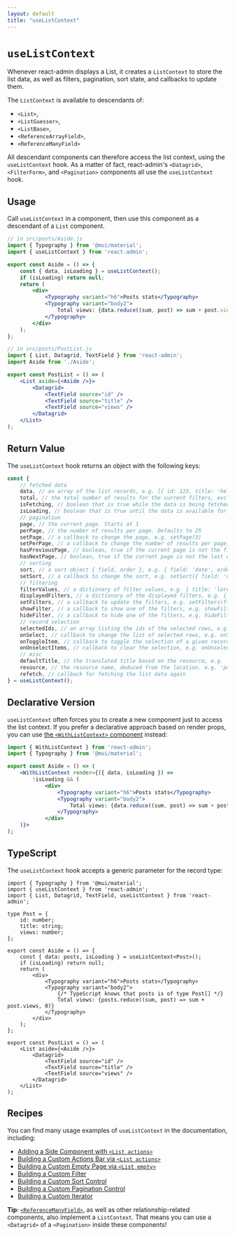 ```yaml
---
layout: default
title: "useListContext"
---
```


# `useListContext`

Whenever react-admin displays a List, it creates a `ListContext` to store the list data, as well as filters, pagination, sort state, and callbacks to update them.

The `ListContext` is available to descendants of:

- `<List>`,
- `<ListGuesser>`,
- `<ListBase>`,
- `<ReferenceArrayField>`,
- `<ReferenceManyField>`

All descendant components can therefore access the list context, using the `useListContext` hook. As a matter of fact, react-admin's `<Datagrid>`, `<FilterForm>`, and `<Pagination>` components all use the `useListContext` hook.

## Usage

Call `useListContext` in a component, then use this component as a descendant of a `List` component.

```jsx
// in src/posts/Aside.js
import { Typography } from '@mui/material';
import { useListContext } from 'react-admin';

export const Aside = () => {
    const { data, isLoading } = useListContext();
    if (isLoading) return null;
    return (
        <div>
            <Typography variant="h6">Posts stats</Typography>
            <Typography variant="body2">
                Total views: {data.reduce((sum, post) => sum + post.views, 0)}
            </Typography>
        </div>
    );
};

// in src/posts/PostList.js
import { List, Datagrid, TextField } from 'react-admin';
import Aside from './Aside';

export const PostList = () => (
    <List aside={<Aside />}>
        <Datagrid>
            <TextField source="id" />
            <TextField source="title" />
            <TextField source="views" />
        </Datagrid>
    </List>
);
```

## Return Value

The `useListContext` hook returns an object with the following keys:

```jsx
const {
    // fetched data
    data, // an array of the list records, e.g. [{ id: 123, title: 'hello world' }, { ... }]
    total, // the total number of results for the current filters, excluding pagination. Useful to build the pagination controls, e.g. 23      
    isFetching, // boolean that is true while the data is being fetched, and false once the data is fetched
    isLoading, // boolean that is true until the data is available for the first time
    // pagination
    page, // the current page. Starts at 1
    perPage, // the number of results per page. Defaults to 25
    setPage, // a callback to change the page, e.g. setPage(3)
    setPerPage, // a callback to change the number of results per page, e.g. setPerPage(25)
    hasPreviousPage, // boolean, true if the current page is not the first one
    hasNextPage, // boolean, true if the current page is not the last one
    // sorting
    sort, // a sort object { field, order }, e.g. { field: 'date', order: 'DESC' }
    setSort, // a callback to change the sort, e.g. setSort({ field: 'name', order: 'ASC' })
    // filtering
    filterValues, // a dictionary of filter values, e.g. { title: 'lorem', nationality: 'fr' }
    displayedFilters, // a dictionary of the displayed filters, e.g. { title: true, nationality: true }
    setFilters, // a callback to update the filters, e.g. setFilters(filters, displayedFilters)
    showFilter, // a callback to show one of the filters, e.g. showFilter('title', defaultValue)
    hideFilter, // a callback to hide one of the filters, e.g. hideFilter('title')
    // record selection
    selectedIds, // an array listing the ids of the selected rows, e.g. [123, 456]
    onSelect, // callback to change the list of selected rows, e.g. onSelect([456, 789])
    onToggleItem, // callback to toggle the selection of a given record based on its id, e.g. onToggleItem(456)
    onUnselectItems, // callback to clear the selection, e.g. onUnselectItems();
    // misc
    defaultTitle, // the translated title based on the resource, e.g. 'Posts'
    resource, // the resource name, deduced from the location. e.g. 'posts'
    refetch, // callback for fetching the list data again
} = useListContext();
```

## Declarative Version

`useListContext` often forces you to create a new component just to access the list context. If you prefer a declarative approach based on render props, you can use [the `<WithListContext>` component](./WithListContext.md) instead:

```jsx
import { WithListContext } from 'react-admin';
import { Typography } from '@mui/material';

export const Aside = () => (
    <WithListContext render={({ data, isLoading }) => 
        !isLoading && (
            <div>
                <Typography variant="h6">Posts stats</Typography>
                <Typography variant="body2">
                    Total views: {data.reduce((sum, post) => sum + post.views, 0)}
                </Typography>
            </div>
    )}>
);
```

## TypeScript

The `useListContext` hook accepts a generic parameter for the record type:

```tsx
import { Typography } from '@mui/material';
import { useListContext } from 'react-admin';
import { List, Datagrid, TextField, useListContext } from 'react-admin';

type Post = {
    id: number;
    title: string;
    views: number;
};

export const Aside = () => {
    const { data: posts, isLoading } = useListContext<Post>();
    if (isLoading) return null;
    return (
        <div>
            <Typography variant="h6">Posts stats</Typography>
            <Typography variant="body2">
                {/* TypeScript knows that posts is of type Post[] */}
                Total views: {posts.reduce((sum, post) => sum + post.views, 0)}
            </Typography>
        </div>
    );
};

export const PostList = () => (
    <List aside={<Aside />}>
        <Datagrid>
            <TextField source="id" />
            <TextField source="title" />
            <TextField source="views" />
        </Datagrid>
    </List>
);
```

## Recipes

You can find many usage examples of `useListContext` in the documentation, including:

- [Adding a Side Component with `<List actions>`](./List.md#aside-side-component)
- [Building a Custom Actions Bar via `<List actions>`](./List.md#actions)
- [Building a Custom Empty Page via `<List empty>`](./List.md#empty-empty-page-component)
- [Building a Custom Filter](./FilteringTutorial.md#building-a-custom-filter)
- [Building a Custom Sort Control](./ListTutorial.md#building-a-custom-sort-control)
- [Building a Custom Pagination Control](./ListTutorial.md#building-a-custom-pagination)
- [Building a Custom Iterator](./ListTutorial.md#building-a-custom-iterator)

**Tip**: [`<ReferenceManyField>`](./ReferenceManyField.md), as well as other relationship-related components, also implement a `ListContext`. That means you can use a `<Datagrid>` of a `<Pagination>` inside these components!
